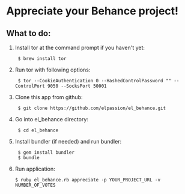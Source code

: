 # Appreciate your Behance project!

## What to do:

1. Install tor at the command prompt if you haven't yet:
       
        $ brew install tor

2. Run tor with following options:

        $ tor --CookieAuthentication 0 --HashedControlPassword "" --ControlPort 9050 --SocksPort 50001
3. Clone this app from github:

        $ git clone https://github.com/elpassion/el_behance.git

4. Go into el_behance directory:

        $ cd el_behance
       
5. Install bundler (if needed) and run bundler:

        $ gem install bundler
        $ bundle

 6. Run application:
 
        $ ruby el_behance.rb appreciate -p YOUR_PROJECT_URL -v NUMBER_OF_VOTES
       
